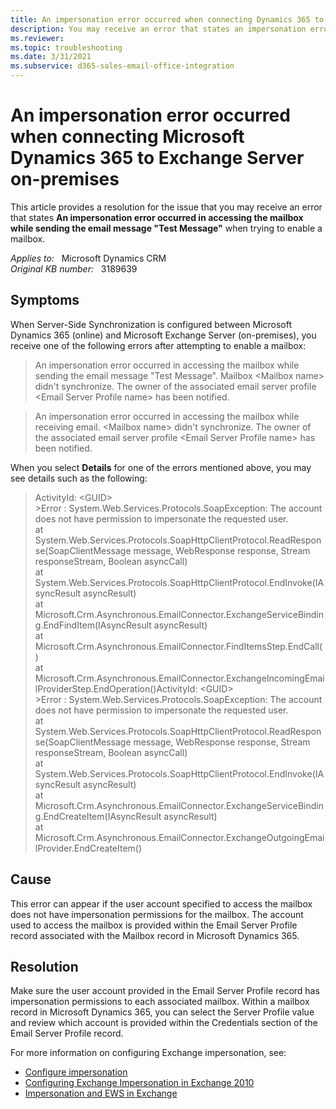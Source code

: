 ```yaml
---
title: An impersonation error occurred when connecting Dynamics 365 to Exchange
description: You may receive an error that states an impersonation error occurred in accessing the mailbox while sending or receiving the email when connecting Microsoft Dynamics 365 to Exchange Server on-premises. Provides a resolution.
ms.reviewer: 
ms.topic: troubleshooting
ms.date: 3/31/2021
ms.subservice: d365-sales-email-office-integration
---
```

# An impersonation error occurred when connecting Microsoft Dynamics 365 to Exchange Server on-premises

This article provides a resolution for the issue that you may receive an error that states **An impersonation error occurred in accessing the mailbox while sending the email message "Test Message"** when trying to enable a mailbox.

_Applies to:_ &nbsp; Microsoft Dynamics CRM  
_Original KB number:_ &nbsp; 3189639

## Symptoms

When Server-Side Synchronization is configured between Microsoft Dynamics 365 (online) and Microsoft Exchange Server (on-premises), you receive one of the following errors after attempting to enable a mailbox:

> An impersonation error occurred in accessing the mailbox while sending the email message "Test Message". Mailbox \<Mailbox name> didn't synchronize. The owner of the associated email server profile \<Email Server Profile name> has been notified.

> An impersonation error occurred in accessing the mailbox while receiving email. \<Mailbox name> didn't synchronize. The owner of the associated email server profile \<Email Server Profile name> has been notified.

When you select **Details** for one of the errors mentioned above, you may see details such as the following:

> ActivityId: \<GUID>  
\>Error : System.Web.Services.Protocols.SoapException: The account does not have permission to impersonate the requested user.  
at System.Web.Services.Protocols.SoapHttpClientProtocol.ReadResponse(SoapClientMessage message, WebResponse response, Stream responseStream, Boolean asyncCall)  
at System.Web.Services.Protocols.SoapHttpClientProtocol.EndInvoke(IAsyncResult asyncResult)  
at Microsoft.Crm.Asynchronous.EmailConnector.ExchangeServiceBinding.EndFindItem(IAsyncResult asyncResult)  
at Microsoft.Crm.Asynchronous.EmailConnector.FindItemsStep.EndCall()  
at Microsoft.Crm.Asynchronous.EmailConnector.ExchangeIncomingEmailProviderStep.EndOperation()ActivityId: \<GUID>  
\>Error : System.Web.Services.Protocols.SoapException: The account does not have permission to impersonate the requested user.  
at System.Web.Services.Protocols.SoapHttpClientProtocol.ReadResponse(SoapClientMessage message, WebResponse response, Stream responseStream, Boolean asyncCall)  
at System.Web.Services.Protocols.SoapHttpClientProtocol.EndInvoke(IAsyncResult asyncResult)  
at Microsoft.Crm.Asynchronous.EmailConnector.ExchangeServiceBinding.EndCreateItem(IAsyncResult asyncResult)  
at Microsoft.Crm.Asynchronous.EmailConnector.ExchangeOutgoingEmailProvider.EndCreateItem()

## Cause

This error can appear if the user account specified to access the mailbox does not have impersonation permissions for the mailbox. The account used to access the mailbox is provided within the Email Server Profile record associated with the Mailbox record in Microsoft Dynamics 365.

## Resolution

Make sure the user account provided in the Email Server Profile record has impersonation permissions to each associated mailbox. Within a mailbox record in Microsoft Dynamics 365, you can select the Server Profile value and review which account is provided within the Credentials section of the Email Server Profile record.

For more information on configuring Exchange impersonation, see:

- [Configure impersonation](/exchange/client-developer/exchange-web-services/how-to-configure-impersonation)
- [Configuring Exchange Impersonation in Exchange 2010](/previous-versions/office/developer/exchange-server-2010/bb204095(v=exchg.140))
- [Impersonation and EWS in Exchange](/exchange/client-developer/exchange-web-services/impersonation-and-ews-in-exchange)
